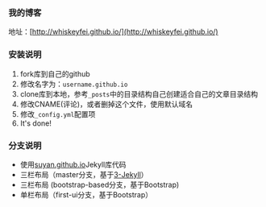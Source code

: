 ### 我的博客

地址：[http://whiskeyfei.github.io/](http://whiskeyfei.github.io/)

### 安装说明

1. fork库到自己的github
2. 修改名字为：`username.github.io`
3. clone库到本地，参考`_posts`中的目录结构自己创建适合自己的文章目录结构
4. 修改CNAME(评论)，或者删掉这个文件，使用默认域名
5. 修改`_config.yml`配置项
6. It's done!

### 分支说明
- 使用[suyan.github.io](https://github.com/suyan/suyan.github.io)Jekyll库代码
- 三栏布局（master分支，基于[3-Jekyll](https://github.com/P233/3-Jekyll)）
- 三栏布局 (bootstrap-based分支，基于Bootstrap)
- 单栏布局（first-ui分支，基于Bootstrap）
